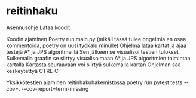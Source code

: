 # reitinhaku

Asennusohje
Lataa koodit

Koodin ajaminen
Poetry run main.py (mikäli tässä tulee ongelmia en osaa kommentoida, poetry on uusi työkalu minulle)
Ohjelma lataa kartat ja ajaa testejä A* ja JPS algoritmeillä
Sen jälkeen se visualisoi testien tulokset
Sulkemalla graafin se siirtyy visualisoimaan A* ja JPS algoritmien toimintaa kartalla
Kartasta seuraavaan voi siirtyä sulkemalla kartan
Ohjelman saa keskeytettyä CTRL-C


Yksikkötestien ajaminen
reitinhakuhakemistossa
poetry run pytest tests --cov=. --cov-report=term-missing
